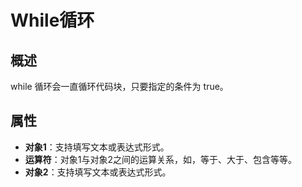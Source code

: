 # While循环

## 概述

while 循环会一直循环代码块，只要指定的条件为 true。

## 属性

- **对象1**：支持填写文本或表达式形式。
- **运算符**：对象1与对象2之间的运算关系，如，等于、大于、包含等等。
- **对象2**：支持填写文本或表达式形式。

